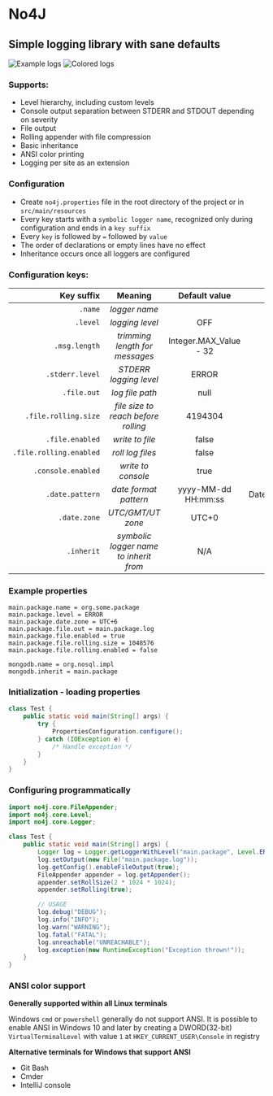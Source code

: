 # No4J
##  Simple logging library with sane defaults
![Example logs](https://github.com/user-attachments/assets/404fba52-c025-461b-aefc-098c1c2709d5)
![Colored logs](https://github.com/user-attachments/assets/2e118b8c-e451-4053-93a9-83a654beda45)
### Supports:

- Level hierarchy, including custom levels
- Console output separation between STDERR and STDOUT depending on severity 
- File output
- Rolling appender with file compression
- Basic inheritance
- ANSI color printing
- Logging per site as an extension

### Configuration
- Create `no4j.properties` file in the root directory of the project or in `src/main/resources`
- Every key starts with a `symbolic logger name`, recognized only during configuration and ends in a `key suffix` 
- Every `key` is followed by `=` followed by `value`
- The order of declarations or empty lines have no effect
- Inheritance occurs once all loggers are configured

### Configuration keys:
|              Key suffix |                Meaning                 |     Default value      |       Type        |
|------------------------:|:--------------------------------------:|:----------------------:|:-----------------:|
|                 `.name` |             _logger name_              |                        |      String       |
|                `.level` |            _logging level_             |          OFF           |       Level       |
|           `.msg.length` |     _trimming length for messages_     | Integer.MAX_Value - 32 |        int        |
|         `.stderr.level` |         _STDERR logging level_         |         ERROR          |       Level       |
|             `.file.out` |            _log file path_             |          null          |       Path        |
|    `.file.rolling.size` |  _file size to reach before rolling_   |        4194304         |       Long        |
|         `.file.enabled` |            _write to file_             |         false          |      boolean      |
| `.file.rolling.enabled` |            _roll log files_            |         false          |      boolean      |
|      `.console.enabled` |           _write to console_           |          true          |      boolean      |
|         `.date.pattern` |         _date format pattern_          |  yyyy-MM-dd HH:mm:ss   | DateTimeFormatter |
|            `.date.zone` |           _UTC/GMT/UT zone_            |         UTC+0          |      ZoneId       |
|              `.inherit` | _symbolic logger name to inherit from_ |          N/A           |        N/A        |


### Example properties
```properties
main.package.name = org.some.package
main.package.level = ERROR
main.package.date.zone = UTC+6
main.package.file.out = main.package.log
main.package.file.enabled = true
main.package.file.rolling.size = 1048576
main.package.file.rolling.enabled = false

mongodb.name = org.nosql.impl
mongodb.inherit = main.package
```

### Initialization - loading properties
```java
class Test {
    public static void main(String[] args) {
        try {
            PropertiesConfiguration.configure();
        } catch (IOException e) {
            /* Handle exception */
        }
    }
}
```

### Configuring programmatically

```java
import no4j.core.FileAppender;
import no4j.core.Level;
import no4j.core.Logger;

class Test {
    public static void main(String[] args) {
        Logger log = Logger.getLoggerWithLevel("main.package", Level.ERROR);
        log.setOutput(new File("main.package.log"));
        log.getConfig().enableFileOutput(true);
        FileAppender appender = log.getAppender();
        appender.setRollSize(2 * 1024 * 1024);
        appender.setRolling(true);

        // USAGE
        log.debug("DEBUG");
        log.info("INFO");
        log.warn("WARNING");
        log.fatal("FATAL");
        log.unreachable("UNREACHABLE");
        log.exception(new RuntimeException("Exception thrown!"));
    }
}
```

### ANSI color support
**Generally supported within all Linux terminals**

Windows `cmd` or `powershell` generally do not support ANSI.
It is possible to enable ANSI in Windows 10 and later by creating a DWORD(32-bit) `VirtualTerminalLevel` with value `1` at `HKEY_CURRENT_USER\Console` in registry
<br>

**Alternative terminals for Windows that support ANSI**
<ul>
  <li>Git Bash</li>
  <li>Cmder</li>
  <li>IntelliJ console</li>
</ul>




